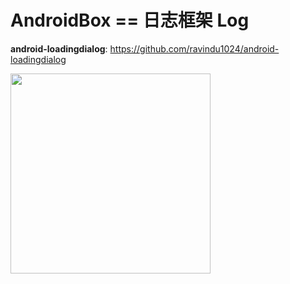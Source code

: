 


# AndroidBox == 日志框架  Log

**android-loadingdialog**: https://github.com/ravindu1024/android-loadingdialog

<img src="https://raw.githubusercontent.com/ravindu1024/android-loadingdialog/master/media/video.gif" width="320" />
